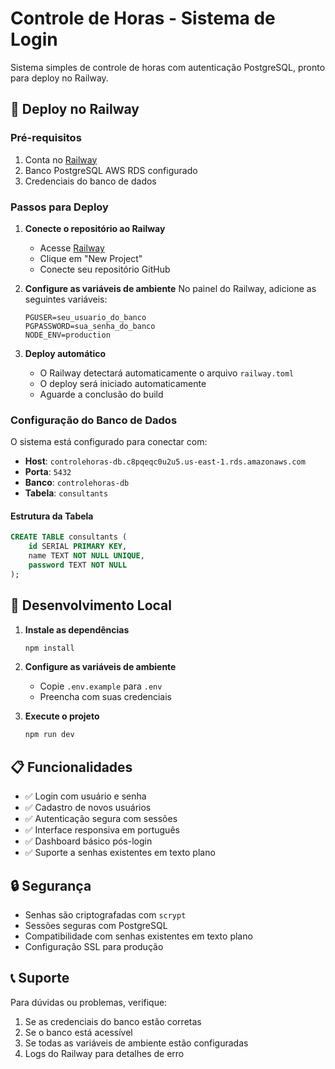 # Controle de Horas - Sistema de Login

Sistema simples de controle de horas com autenticação PostgreSQL, pronto para deploy no Railway.

## 🚀 Deploy no Railway

### Pré-requisitos
1. Conta no [Railway](https://railway.app)
2. Banco PostgreSQL AWS RDS configurado
3. Credenciais do banco de dados

### Passos para Deploy

1. **Conecte o repositório ao Railway**
   - Acesse [Railway](https://railway.app)
   - Clique em "New Project"
   - Conecte seu repositório GitHub

2. **Configure as variáveis de ambiente**
   No painel do Railway, adicione as seguintes variáveis:
   ```
   PGUSER=seu_usuario_do_banco
   PGPASSWORD=sua_senha_do_banco
   NODE_ENV=production
   ```

3. **Deploy automático**
   - O Railway detectará automaticamente o arquivo `railway.toml`
   - O deploy será iniciado automaticamente
   - Aguarde a conclusão do build

### Configuração do Banco de Dados

O sistema está configurado para conectar com:
- **Host**: `controlehoras-db.c8pqeqc0u2u5.us-east-1.rds.amazonaws.com`
- **Porta**: `5432`
- **Banco**: `controlehoras-db`
- **Tabela**: `consultants`

#### Estrutura da Tabela
```sql
CREATE TABLE consultants (
    id SERIAL PRIMARY KEY,
    name TEXT NOT NULL UNIQUE,
    password TEXT NOT NULL
);
```

## 🔧 Desenvolvimento Local

1. **Instale as dependências**
   ```bash
   npm install
   ```

2. **Configure as variáveis de ambiente**
   - Copie `.env.example` para `.env`
   - Preencha com suas credenciais

3. **Execute o projeto**
   ```bash
   npm run dev
   ```

## 📋 Funcionalidades

- ✅ Login com usuário e senha
- ✅ Cadastro de novos usuários
- ✅ Autenticação segura com sessões
- ✅ Interface responsiva em português
- ✅ Dashboard básico pós-login
- ✅ Suporte a senhas existentes em texto plano

## 🔒 Segurança

- Senhas são criptografadas com `scrypt`
- Sessões seguras com PostgreSQL
- Compatibilidade com senhas existentes em texto plano
- Configuração SSL para produção

## 📞 Suporte

Para dúvidas ou problemas, verifique:
1. Se as credenciais do banco estão corretas
2. Se o banco está acessível
3. Se todas as variáveis de ambiente estão configuradas
4. Logs do Railway para detalhes de erro